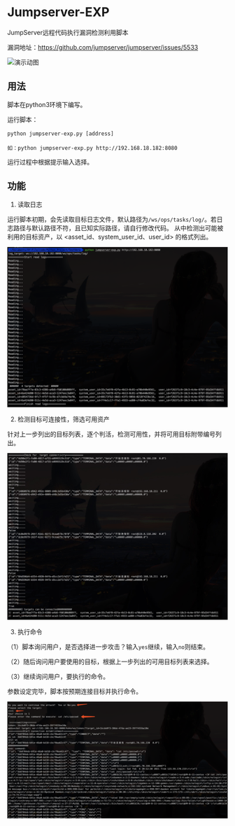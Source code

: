 # Jumpserver-EXP
JumpServer远程代码执行漏洞检测利用脚本

漏洞地址：https://github.com/jumpserver/jumpserver/issues/5533

![演示动图](https://github.com/Veraxy00/Jumpserver-EXP/blob/main/JumpserverEXP.gif)

## 用法
脚本在python3环境下编写。

运行脚本：

```
python jumpserver-exp.py [address]

如：python jumpserver-exp.py http://192.168.18.182:8080
```
运行过程中根据提示输入选择。


## 功能
1. 读取日志

运行脚本初期，会先读取目标日志文件，默认路径为`/ws/ops/tasks/log/`。若日志路径与默认路径不符，且已知实际路径，请自行修改代码。
从中检测出可能被利用的目标资产，以 <asset_id、system_user_id、user_id> 的格式列出。

![读取日志演示](1.jpg)

2. 检测目标可连接性，筛选可用资产

针对上一步列出的目标列表，逐个判活，检测可用性，并将可用目标附带编号列出。

![目标判活演示](2.jpg)

3. 执行命令

（1）脚本询问用户，是否选择进一步攻击？输入`yes`继续，输入`no`则结束。

（2）随后询问用户要使用的目标，根据上一步列出的可用目标列表来选择。

（3）继续询问用户，要执行的命令。

参数设定完毕，脚本按预期连接目标并执行命令。

![执行命令演示](3.jpg)
